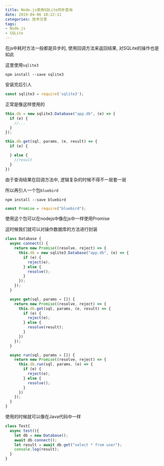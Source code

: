 ```yaml
---
title: Node.js使用SQLite同步查询
date: 2019-04-06 10:22:11
categories: 技术分享
tags:
- Node.js
- SQLite
---
```


在js中耗时方法一般都是异步的, 使用回调方法来返回结果, 对SQLite的操作也是如此

这里使用`sqlite3`

```
npm install --save sqlite3
```

安装完后引人
```Javascript
const sqlite3 = require('sqlite3');
```

正常是像这样使用的
```Javascript
this.db = new sqlite3.Database("app.db", (e) => {
  if (e) {
    //...
  }
});

this.db.get(sql, params, (e, result) => {
  if (e) {

  } else {
    //result
  }
})

```

由于查询结果在回调方法中, 逻辑复杂的时候不得不一层套一层

所以再引人一个包`bluebird`
```
npm install --save bluebird
```
```Javascript
const Promise = require("bluebird");
```
使用这个包可以在nodejs中像在js中一样使用Promise

这时候我们就可以对操作数据库的方法进行封装
```Javascript
class Database {
  async connect() {
    return new Promise((resolve, reject) => {
      this.db = new sqlite3.Database("app.db", (e) => {
        if (e) {
          reject(e);
        } else {
          resolve();
        }
      });
    });
  }

  async get(sql, params = []) {
    return new Promise((resolve, reject) => {
      this.db.get(sql, params, (e, result) => {
        if (e) {
          reject(e);
        } else {
          resolve(result);
        }
      })
    });
  }

  async run(sql, params = []) {
    return new Promise((resolve, reject) => {
      this.db.run(sql, params, (e) => {
        if (e) {
          reject(e);
        } else {
          resolve();
        }
      })
    });
  }
}
```

使用的时候就可以像在Java代码中一样
```Javascript
class Test{
  async test(){
    let db = new Database();
    await db.connect();
    let result = await db.get("select * from user");
    console.log(result);
  }
}
```